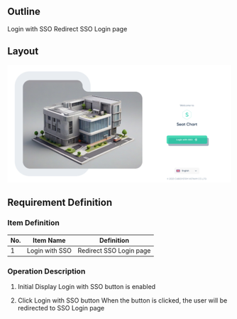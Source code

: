 ## Outline

Login with SSO 
Redirect SSO Login page


## Layout

![2Dview](../../Files/Img/Login.png)

## Requirement Definition

### Item Definition

| No. | Item Name          | Definition                                                                             |
| --- | ------------------ | ---------------------------------------------------------------------------------------|
| 1   | Login with SSO     | Redirect SSO Login page                                                                |

### Operation Description

1. Initial Display
     Login with SSO button is enabled

2. Click Login with SSO button
     When the button is clicked, the user will be redirected to SSO Login page
 



